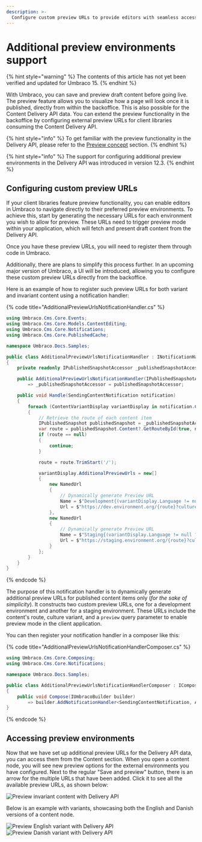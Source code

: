```yaml
---
description: >-
  Configure custom preview URLs to provide editors with seamless access to external preview environments for the Content Delivery API data.
---
```


# Additional preview environments support

{% hint style="warning" %}
The contents of this article has not yet been verified and updated for Umbraco 15.
{% endhint %}

With Umbraco, you can save and preview draft content before going live. The preview feature allows you to visualize how a page will look once it is published, directly from within the backoffice. This is also possible for the Content Delivery API data. You can extend the preview functionality in the backoffice by configuring external preview URLs for client libraries consuming the Content Delivery API.

{% hint style="info" %}
To get familiar with the preview functionality in the Delivery API, please refer to the [Preview concept](https://docs.umbraco.com/umbraco-cms/reference/content-delivery-api#preview) section.
{% endhint %}

{% hint style="info" %}
The support for configuring additional preview environments in the Delivery API was introduced in version 12.3.
{% endhint %}


## Configuring custom preview URLs

If your client libraries feature preview functionality, you can enable editors in Umbraco to navigate directly to their preferred preview environments. To achieve this, start by generating the necessary URLs for each environment you wish to allow for preview. These URLs need to trigger preview mode within your application, which will fetch and present draft content from the Delivery API.

Once you have these preview URLs, you will need to register them through code in Umbraco. 

Additionally, there are plans to simplify this process further. In an upcoming major version of Umbraco, a UI will be introduced, allowing you to configure these custom preview URLs directly from the backoffice.

Here is an example of how to register such preview URLs for both variant and invariant content using a notification handler:

{% code title="AdditionalPreviewUrlsNotificationHandler.cs" %}
```csharp
using Umbraco.Cms.Core.Events;
using Umbraco.Cms.Core.Models.ContentEditing;
using Umbraco.Cms.Core.Notifications;
using Umbraco.Cms.Core.PublishedCache;

namespace Umbraco.Docs.Samples;

public class AdditionalPreviewUrlsNotificationHandler : INotificationHandler<SendingContentNotification>
{
    private readonly IPublishedSnapshotAccessor _publishedSnapshotAccessor;

    public AdditionalPreviewUrlsNotificationHandler(IPublishedSnapshotAccessor publishedSnapshotAccessor)
        => _publishedSnapshotAccessor = publishedSnapshotAccessor;

    public void Handle(SendingContentNotification notification)
    {
        foreach (ContentVariantDisplay variantDisplay in notification.Content.Variants.Where(variant => variant.PublishDate.HasValue))
        {
            // Retrieve the route of each content item
            IPublishedSnapshot publishedSnapshot = _publishedSnapshotAccessor.GetRequiredPublishedSnapshot();
            var route = publishedSnapshot.Content?.GetRouteById(true, notification.Content.Id, variantDisplay.Language?.IsoCode);
            if (route == null)
            {
                continue;
            }

            route = route.TrimStart('/');

            variantDisplay.AdditionalPreviewUrls = new[]
            {
                new NamedUrl
                {
                    // Dynamically generate Preview URL
                    Name = $"Development{(variantDisplay.Language != null ? $" ({variantDisplay.Language.Name})" : null)}",
                    Url = $"https://dev.environment.org/{route}?culture={variantDisplay.Language?.IsoCode}&preview=true"
                },
                new NamedUrl
                {
                    // Dynamically generate Preview URL
                    Name = $"Staging{(variantDisplay.Language != null ? $" ({variantDisplay.Language.Name})" : null)}",
                    Url = $"https://staging.environment.org/{route}?culture={variantDisplay.Language?.IsoCode}&preview=true"
                }
            };
        }
    }
}
```
{% endcode %}

The purpose of this notification handler is to dynamically generate additional preview URLs for published content items only (_for the sake of simplicity_). It constructs two custom preview URLs, one for a development environment and another for a staging environment. These URLs include the content's route, culture variant, and a `preview` query parameter to enable preview mode in the client application.

You can then register your notification handler in a composer like this:

{% code title="AdditionalPreviewUrlsNotificationHandlerComposer.cs" %}
```csharp
using Umbraco.Cms.Core.Composing;
using Umbraco.Cms.Core.Notifications;

namespace Umbraco.Docs.Samples;

public class AdditionalPreviewUrlsNotificationHandlerComposer : IComposer
{
    public void Compose(IUmbracoBuilder builder)
        => builder.AddNotificationHandler<SendingContentNotification, AdditionalPreviewUrlsNotificationHandler>();
}
```
{% endcode %}

## Accessing preview environments

Now that we have set up additional preview URLs for the Delivery API data, you can access them from the Content section. When you open a content node, you will see new preview options for the external environments you have configured. Next to the regular "Save and preview" button, there is an arrow for the multiple URLs that have been added. Click it to see all the available preview URLs, as shown below:

![Preview invariant content with Delivery API](images/preview-invariant-content.png)

Below is an example with variants, showcasing both the English and Danish versions of a content node.

![Preview English variant with Delivery API](images/preview-variant-content-en.png)
![Preview Danish variant with Delivery API](images/preview-variant-content-da.png)
